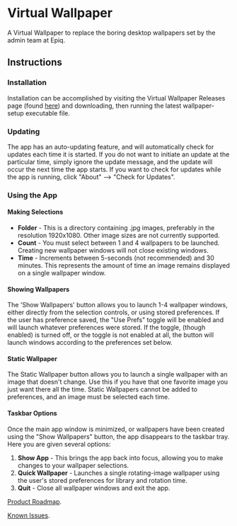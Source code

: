 # Virtual Wallpaper
A Virtual Wallpaper to replace the boring desktop wallpapers set by the admin team at Epiq.

## Instructions

### Installation

Installation can be accomplished by visiting the Virtual Wallpaper Releases page (found [here](https://github.com/roymclellan/virtual-wallpaper/releases/download/v0.5.1/virtual-wallpaper-setup-0.5.1.exe)) and downloading, then running the latest wallpaper-setup executable file.

### Updating

The app has an auto-updating feature, and will automatically check for updates each time it is started.  If you do not want to initiate an update at the particular time, simply ignore the update message, and the update will occur the next time the app starts.  If you want to check for updates while the app is running, click "About" --> "Check for Updates".

### Using the App

#### Making Selections

* **Folder** - This is a directory containing .jpg images, preferably in the resolution 1920x1080.  Other image sizes are not currently supported.  
* **Count** - You must select between 1 and 4 wallpapers to be launched.  Creating new wallpaper windows will not close existing windows.
* **Time** - Increments between 5-seconds (not recommended) and 30 minutes.  This represents the amount of time an image remains displayed on a single wallpaper window.

#### Showing Wallpapers

The 'Show Wallpapers' button allows you to launch 1-4 wallpaper windows, either directly from the selection controls, or using stored preferences.  If the user has preference saved, the "Use Prefs" toggle will be enabled and will launch whatever preferences were stored.  If the toggle, (though enabled) is turned off, or the toggle is not enabled at all, the button will launch windows according to the preferences set below.

#### Static Wallpaper

The Static Wallpaper button allows you to launch a single wallpaper with an image that doesn't change.  Use this if you have that one favorite image you just want there all the time.  Static Wallpapers cannot be added to preferences, and an image must be selected each time.

#### Taskbar Options

Once the main app window is minimized, or wallpapers have been created using the "Show Wallpapers" button, the app disappears to the taskbar tray.  Here you are given several options:

1. **Show App** - This brings the app back into focus, allowing you to make changes to your wallpaper selections.
1. **Quick Wallpaper** - Launches a single rotating-image wallpaper using the user's stored preferences for library and rotation time.
1. **Quit** - Close all wallpaper windows and exit the app.


[Product Roadmap](./md/Roadmap.md).

[Known Issues](./md/KnownIssues.md).

